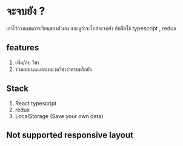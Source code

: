 # จะจบยัง ?
เอาไว้วางแผนการเรียนของตัวเอง และดูว่าจะไกล้จะจบยัง กับฝึกใช้ typescript , redux

## features
1. เพิ่ม/ลบ วิชา
2. รวมคะแนนแต่ละหมวดวิชาว่าครบหรือยัง


## Stack 
1. React typescript 
2. redux
3. LocalStorage (Save your own data)

## Not supported responsive layout
